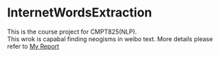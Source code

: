 InternetWordsExtraction
=======================

This is the course project for CMPT825(NLP). <br/>
This wrok is capabal finding neogisms in weibo text. More details please refer to
[My Report](https://github.com/Parallelli/NeologismsExtraction/blob/master/Report.pdf)
